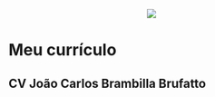 <div align="center">
	<p>
		<a href="https://jowslive.github.io/cv/"><img src="https://i.imgur.com/TBFHHMr.png" /></a>
	</p>
</div>

# Meu currículo

## CV João Carlos Brambilla Brufatto
